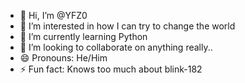 - 👋 Hi, I’m @YFZ0
- 👀 I’m interested in how I can try to change the world
- 🌱 I’m currently learning Python
- 💞️ I’m looking to collaborate on anything really..
- 😄 Pronouns: He/Him
- ⚡ Fun fact: Knows too much about blink-182

<!---
YFZ0/YFZ0 is a ✨ special ✨ repository because its `README.md` (this file) appears on your GitHub profile.
You can click the Preview link to take a look at your changes.
--->
